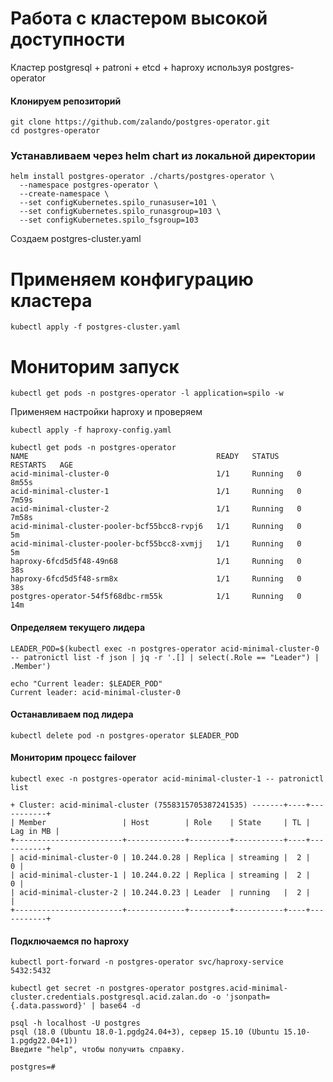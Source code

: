 # Работа с кластером высокой доступности
Кластер postgresql + patroni + etcd + haproxy используя postgres-operator


#### Клонируем репозиторий
```
git clone https://github.com/zalando/postgres-operator.git
cd postgres-operator
```

### Устанавливаем через helm chart из локальной директории
```
helm install postgres-operator ./charts/postgres-operator \
  --namespace postgres-operator \
  --create-namespace \
  --set configKubernetes.spilo_runasuser=101 \
  --set configKubernetes.spilo_runasgroup=103 \
  --set configKubernetes.spilo_fsgroup=103
```
Создаем postgres-cluster.yaml


# Применяем конфигурацию кластера
```
kubectl apply -f postgres-cluster.yaml
```
# Мониторим запуск
```
kubectl get pods -n postgres-operator -l application=spilo -w
```
Применяем настройки haproxy и проверяем
```
kubectl apply -f haproxy-config.yaml

kubectl get pods -n postgres-operator 
NAME                                          READY   STATUS    RESTARTS   AGE
acid-minimal-cluster-0                        1/1     Running   0          8m55s
acid-minimal-cluster-1                        1/1     Running   0          7m59s
acid-minimal-cluster-2                        1/1     Running   0          7m58s
acid-minimal-cluster-pooler-bcf55bcc8-rvpj6   1/1     Running   0          5m
acid-minimal-cluster-pooler-bcf55bcc8-xvmjj   1/1     Running   0          5m
haproxy-6fcd5d5f48-49n68                      1/1     Running   0          38s
haproxy-6fcd5d5f48-srm8x                      1/1     Running   0          38s
postgres-operator-54f5f68dbc-rm55k            1/1     Running   0          14m
```

#### Определяем текущего лидера
```
LEADER_POD=$(kubectl exec -n postgres-operator acid-minimal-cluster-0 -- patronictl list -f json | jq -r '.[] | select(.Role == "Leader") | .Member')

echo "Current leader: $LEADER_POD"
Current leader: acid-minimal-cluster-0
```
#### Останавливаем под лидера
```
kubectl delete pod -n postgres-operator $LEADER_POD
```
#### Мониторим процесс failover
```
kubectl exec -n postgres-operator acid-minimal-cluster-1 -- patronictl list

+ Cluster: acid-minimal-cluster (7558315705387241535) -------+----+-----------+
| Member                 | Host        | Role    | State     | TL | Lag in MB |
+------------------------+-------------+---------+-----------+----+-----------+
| acid-minimal-cluster-0 | 10.244.0.28 | Replica | streaming |  2 |         0 |
| acid-minimal-cluster-1 | 10.244.0.22 | Replica | streaming |  2 |         0 |
| acid-minimal-cluster-2 | 10.244.0.23 | Leader  | running   |  2 |           |
+------------------------+-------------+---------+-----------+----+-----------+
```

#### Подключаемся по haproxy
```
kubectl port-forward -n postgres-operator svc/haproxy-service 5432:5432

kubectl get secret -n postgres-operator postgres.acid-minimal-cluster.credentials.postgresql.acid.zalan.do -o 'jsonpath={.data.password}' | base64 -d

psql -h localhost -U postgres
psql (18.0 (Ubuntu 18.0-1.pgdg24.04+3), сервер 15.10 (Ubuntu 15.10-1.pgdg22.04+1))
Введите "help", чтобы получить справку.

postgres=# 
```